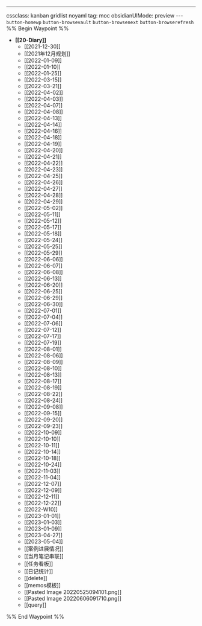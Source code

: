 ---
cssclass: kanban gridlist noyaml
tag: moc
obsidianUIMode: preview
--- `button-homewp`  `button-browsevault`  `button-browsenext` `button-browserefresh` 
%% Begin Waypoint %%
- **[[20-Diary]]**
	- [[2021-12-30]]
	- [[2021年12月规划]]
	- [[2022-01-09]]
	- [[2022-01-10]]
	- [[2022-01-25]]
	- [[2022-03-15]]
	- [[2022-03-21]]
	- [[2022-04-02]]
	- [[2022-04-03]]
	- [[2022-04-07]]
	- [[2022-04-08]]
	- [[2022-04-13]]
	- [[2022-04-14]]
	- [[2022-04-16]]
	- [[2022-04-18]]
	- [[2022-04-19]]
	- [[2022-04-20]]
	- [[2022-04-21]]
	- [[2022-04-22]]
	- [[2022-04-23]]
	- [[2022-04-25]]
	- [[2022-04-26]]
	- [[2022-04-27]]
	- [[2022-04-28]]
	- [[2022-04-29]]
	- [[2022-05-02]]
	- [[2022-05-11]]
	- [[2022-05-12]]
	- [[2022-05-17]]
	- [[2022-05-18]]
	- [[2022-05-24]]
	- [[2022-05-25]]
	- [[2022-05-29]]
	- [[2022-06-06]]
	- [[2022-06-07]]
	- [[2022-06-08]]
	- [[2022-06-13]]
	- [[2022-06-20]]
	- [[2022-06-25]]
	- [[2022-06-29]]
	- [[2022-06-30]]
	- [[2022-07-01]]
	- [[2022-07-04]]
	- [[2022-07-06]]
	- [[2022-07-12]]
	- [[2022-07-17]]
	- [[2022-07-19]]
	- [[2022-08-01]]
	- [[2022-08-06]]
	- [[2022-08-09]]
	- [[2022-08-10]]
	- [[2022-08-13]]
	- [[2022-08-17]]
	- [[2022-08-19]]
	- [[2022-08-22]]
	- [[2022-08-24]]
	- [[2022-09-08]]
	- [[2022-09-15]]
	- [[2022-09-20]]
	- [[2022-09-23]]
	- [[2022-10-09]]
	- [[2022-10-10]]
	- [[2022-10-11]]
	- [[2022-10-14]]
	- [[2022-10-18]]
	- [[2022-10-24]]
	- [[2022-11-03]]
	- [[2022-11-04]]
	- [[2022-12-07]]
	- [[2022-12-09]]
	- [[2022-12-11]]
	- [[2022-12-22]]
	- [[2022-W10]]
	- [[2023-01-01]]
	- [[2023-01-03]]
	- [[2023-01-09]]
	- [[2023-04-27]]
	- [[2023-05-04]]
	- [[案例进展情况]]
	- [[当月笔记串联]]
	- [[任务看板]]
	- [[日记统计]]
	- [[delete]]
	- [[memos模板]]
	- [[Pasted Image 20220525094101.png]]
	- [[Pasted Image 20220606091710.png]]
	- [[query]]

%% End Waypoint %%